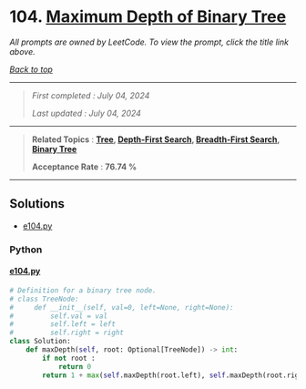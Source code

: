 # 104. [Maximum Depth of Binary Tree](<https://leetcode.com/problems/maximum-depth-of-binary-tree>)

*All prompts are owned by LeetCode. To view the prompt, click the title link above.*

*[Back to top](<../README.md>)*

------

> *First completed : July 04, 2024*
>
> *Last updated : July 04, 2024*

------

> **Related Topics** : **[Tree](<by_topic/Tree.md>), [Depth-First Search](<by_topic/Depth-First Search.md>), [Breadth-First Search](<by_topic/Breadth-First Search.md>), [Binary Tree](<by_topic/Binary Tree.md>)**
>
> **Acceptance Rate** : **76.74 %**

------

## Solutions

- [e104.py](<../my-submissions/e104.py>)
### Python
#### [e104.py](<../my-submissions/e104.py>)
```Python
# Definition for a binary tree node.
# class TreeNode:
#     def __init__(self, val=0, left=None, right=None):
#         self.val = val
#         self.left = left
#         self.right = right
class Solution:
    def maxDepth(self, root: Optional[TreeNode]) -> int:
        if not root :
            return 0
        return 1 + max(self.maxDepth(root.left), self.maxDepth(root.right))
```

